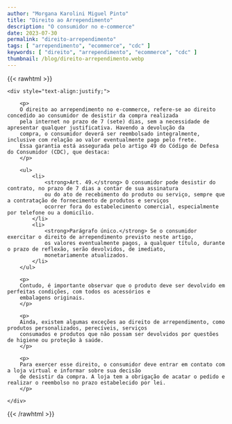 ```yaml
---
author: "Morgana Karolini Miguel Pinto"
title: "Direito ao Arrependimento"
description: "O consumidor no e-commerce"
date: 2023-07-30
permalink: "direito-arrependimento"
tags: [ "arrependimento", "ecommerce", "cdc" ]
keywords: [ "direito", "arrependimento", "ecommerce", "cdc" ]
thumbnail: /blog/direito-arrependimento.webp
---
```


{{< rawhtml >}}

    <div style="text-align:justify;">

        <p>
        O direito ao arrependimento no e-commerce, refere-se ao direito concedido ao consumidor de desistir da compra realizada
        pela internet no prazo de 7 (sete) dias, sem a necessidade de apresentar qualquer justificativa. Havendo a devolução da
        compra, o consumidor deverá ser reembolsado integralmente, inclusive com relação ao valor eventualmente pago pelo frete.
        Essa garantia está assegurada pelo artigo 49 do Código de Defesa do Consumidor (CDC), que destaca:
        </p>
        
        <ul>
            <li>
                <strong>Art. 49.</strong> O consumidor pode desistir do contrato, no prazo de 7 dias a contar de sua assinatura 
                ou do ato de recebimento do produto ou serviço, sempre que a contratação de fornecimento de produtos e serviços 
                ocorrer fora do estabelecimento comercial, especialmente por telefone ou a domicílio.
            </li>
            <li>
                <strong>Parágrafo único.</strong> Se o consumidor exercitar o direito de arrependimento previsto neste artigo, 
                os valores eventualmente pagos, a qualquer título, durante o prazo de reflexão, serão devolvidos, de imediato, 
                monetariamente atualizados.
            </li>
        </ul>
        
        <p>
        Contudo, é importante observar que o produto deve ser devolvido em perfeitas condições, com todos os acessórios e
        embalagens originais.
        </p>
        
        <p>
        Ainda, existem algumas exceções ao direito de arrependimento, como produtos personalizados, perecíveis, serviços
        consumados e produtos que não possam ser devolvidos por questões de higiene ou proteção à saúde.
        </p>
        
        <p>
        Para exercer esse direito, o consumidor deve entrar em contato com a loja virtual e informar sobre sua decisão
        de desistir da compra. A loja tem a obrigação de acatar o pedido e realizar o reembolso no prazo estabelecido por lei.
        </p>

    </div>

{{< /rawhtml >}}
